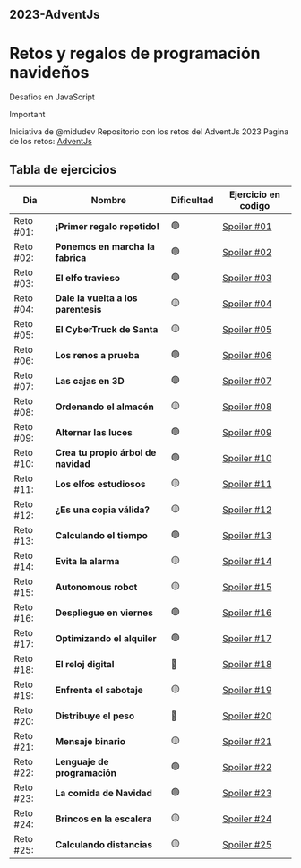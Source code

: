 ## 2023-AdventJs
# Retos y regalos de programación navideños
Desafios en JavaScript

> [!IMPORTANT]
> Iniciativa de @midudev
> Repositorio con los retos del AdventJs 2023
> Pagina de los retos: [AdventJs](https://adventjs.dev/es)


## Tabla de ejercicios
| Dia     | Nombre | Dificultad | Ejercicio en codigo |
| ---     | ---    | ---  | ---  |
| Reto #01: | **¡Primer regalo repetido!** | 🟢 | [Spoiler #01](https://github.com/ztevenx100/2023-AdventJs/blob/main/Day%2001/Reto01.js) |
| Reto #02: | **Ponemos en marcha la fabrica** | 🟢 | [Spoiler #02]() |
| Reto #03: | **El elfo travieso** | 🟢 | [Spoiler #03]() |
| Reto #04: | **Dale la vuelta a los parentesis** | 🟡 | [Spoiler #04]() |
| Reto #05: | **El CyberTruck de Santa** | 🟡 | [Spoiler #05]() |
| Reto #06: | **Los renos a prueba** | 🟢 | [Spoiler #06]() |
| Reto #07: | **Las cajas en 3D** | 🟢 | [Spoiler #07]() |
| Reto #08: | **Ordenando el almacén** | 🟡 | [Spoiler #08]() |
| Reto #09: | **Alternar las luces** | 🟢 | [Spoiler #09]() |
| Reto #10: | **Crea tu propio árbol de navidad** | 🟢 | [Spoiler #10]() |
| Reto #11: | **Los elfos estudiosos** | 🟡 | [Spoiler #11]() |
| Reto #12: | **¿Es una copia válida?** | 🟡 | [Spoiler #12]() |
| Reto #13: | **Calculando el tiempo** | 🟢 | [Spoiler #13]() |
| Reto #14: | **Evita la alarma** | 🟡 | [Spoiler #14]() |
| Reto #15: | **Autonomous robot** | 🟡 | [Spoiler #15]() |
| Reto #16: | **Despliegue en viernes** | 🟢 | [Spoiler #16]() |
| Reto #17: | **Optimizando el alquiler** | 🟢 | [Spoiler #17]() |
| Reto #18: | **El reloj digital** | 🔴 | [Spoiler #18]() |
| Reto #19: | **Enfrenta el sabotaje** | 🟡 | [Spoiler #19]() |
| Reto #20: | **Distribuye el peso** | 🔴 | [Spoiler #20]() |
| Reto #21: | **Mensaje binario** | 🟡 | [Spoiler #21]() |
| Reto #22: | **Lenguaje de programación** | 🟢 | [Spoiler #22]() |
| Reto #23: | **La comida de Navidad** | 🟢 | [Spoiler #23]() |
| Reto #24: | **Brincos en la escalera** | 🟡 | [Spoiler #24]() |
| Reto #25: | **Calculando distancias** | 🟡 | [Spoiler #25]() |
